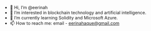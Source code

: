 - 👋 Hi, I’m @eerinah
- 👀 I’m interested in blockchain technology and artificial intelligence. 
- 🌱 I’m currently learning Solidity and Microsoft Azure.
- 📫 How to reach me: email - eerinahaque@gmail.com

<!---
eerinah/eerinah is a ✨ special ✨ repository because its `README.md` (this file) appears on your GitHub profile.
You can click the Preview link to take a look at your changes.
--->
